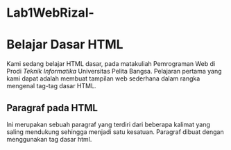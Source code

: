 # Lab1WebRizal-

<!DOCTYPE html>
<html lang="en">
<head>
    <meta charset="UTF-8">
    <meta http-equiv="X-UA-Compatible" content="IE=edge">
    <meta name="viewport" content="width=device-width, initial-scale=1.0">
    <title>Belajar HTML</title>
</head>
<body>
    <!-- judul paragraf pertama -->
<h1>Belajar Dasar HTML</h1>
    <!-- Ini adalah paragraf pertama -->
    <p align=”center”>Kami sedang belajar HTML dasar, pada matakuliah Pemrograman Web di Prodi 
    <em>Teknik Informatika</em> Universitas Pelita Bangsa. Pelajaran pertama yang kami dapat 
    adalah membuat tampilan web sederhana dalam rangka mengenal tag-tag dasar 
    HTML.</p>
    <!-- judul paragraf kedua -->
<h2>Paragraf pada HTML</h2>
    <!-- Ini adalah paragraf kedua -->
    <p align=”right”>Ini merupakan sebuah paragraf yang terdiri dari beberapa kalimat yang saling 
    mendukung sehingga menjadi satu kesatuan. Paragraf dibuat dengan menggunakan 
    tag dasar html.</p>
</body>
</html> 
